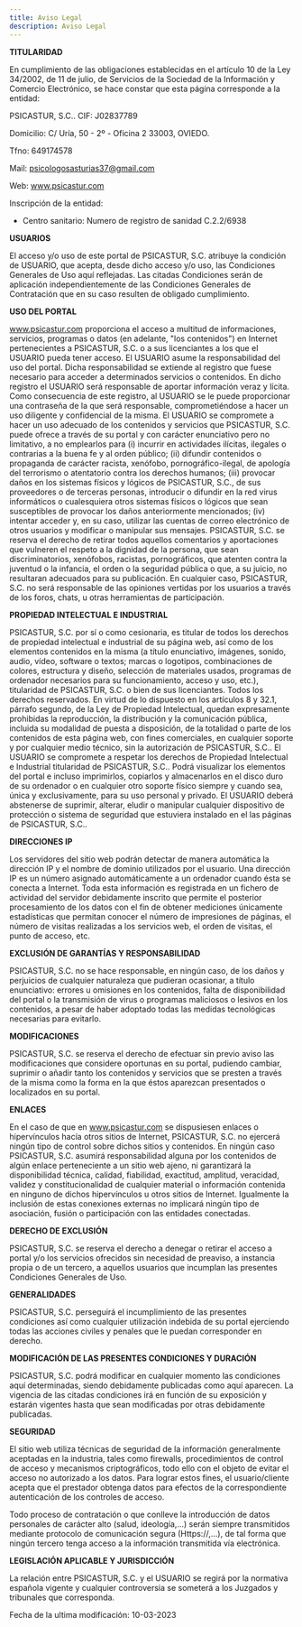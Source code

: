 ```yaml
---
title: Aviso Legal
description: Aviso Legal
---
```


**TITULARIDAD**

En cumplimiento de las obligaciones establecidas en el artículo 10 de la Ley 34/2002, de 11 de julio, de Servicios de la Sociedad de la Información y Comercio Electrónico, se hace constar que esta página corresponde a la entidad:

PSICASTUR, S.C.. CIF: J02837789

Domicilio: C/ Uría, 50 - 2º - Oficina 2 33003, OVIEDO.

Tfno: 649174578

Mail: psicologosasturias37@gmail.com

Web: www.psicastur.com

Inscripción de la entidad:

- Centro sanitario: Numero de registro de sanidad C.2.2/6938

**USUARIOS**

El acceso y/o uso de este portal de PSICASTUR, S.C. atribuye la condición de USUARIO, que acepta, desde dicho acceso y/o uso, las Condiciones Generales de Uso aquí reflejadas. Las citadas Condiciones serán de aplicación independientemente de las Condiciones Generales de Contratación que en su caso resulten de obligado cumplimiento.

**USO DEL PORTAL**

www.psicastur.com proporciona el acceso a multitud de informaciones, servicios, programas o datos (en adelante, "los contenidos") en Internet pertenecientes a PSICASTUR, S.C. o a sus licenciantes a los que el USUARIO pueda tener acceso. El USUARIO asume la responsabilidad del uso del portal. Dicha responsabilidad se extiende al registro que fuese necesario para acceder a determinados servicios o contenidos. En dicho registro el USUARIO será responsable de aportar información veraz y lícita. Como consecuencia de este registro, al USUARIO se le puede proporcionar una contraseña de la que será responsable, comprometiéndose a hacer un uso diligente y confidencial de la misma. El USUARIO se compromete a hacer un uso adecuado de los contenidos y servicios que PSICASTUR, S.C. puede ofrece a través de su portal y con carácter enunciativo pero no limitativo, a no emplearlos para (i) incurrir en actividades ilícitas, ilegales o contrarias a la buena fe y al orden público; (ii) difundir contenidos o propaganda de carácter racista, xenófobo, pornográfico-ilegal, de apología del terrorismo o atentatorio contra los derechos humanos; (iii) provocar daños en los sistemas físicos y lógicos de PSICASTUR, S.C., de sus proveedores o de terceras personas, introducir o difundir en la red virus informáticos o cualesquiera otros sistemas físicos o lógicos que sean susceptibles de provocar los daños anteriormente mencionados; (iv) intentar acceder y, en su caso, utilizar las cuentas de correo electrónico de otros usuarios y modificar o manipular sus mensajes. PSICASTUR, S.C. se reserva el derecho de retirar todos aquellos comentarios y aportaciones que vulneren el respeto a la dignidad de la persona, que sean discriminatorios, xenófobos, racistas, pornográficos, que atenten contra la juventud o la infancia, el orden o la seguridad pública o que, a su juicio, no resultaran adecuados para su publicación. En cualquier caso, PSICASTUR, S.C. no será responsable de las opiniones vertidas por los usuarios a través de los foros, chats, u otras herramientas de participación.

**PROPIEDAD INTELECTUAL E INDUSTRIAL**

PSICASTUR, S.C. por sí o como cesionaria, es titular de todos los derechos de propiedad intelectual e industrial de su página web, así como de los elementos contenidos en la misma (a título enunciativo, imágenes, sonido, audio, vídeo, software o textos; marcas o logotipos, combinaciones de colores, estructura y diseño, selección de materiales usados, programas de ordenador necesarios para su funcionamiento, acceso y uso, etc.), titularidad de PSICASTUR, S.C. o bien de sus licenciantes. Todos los derechos reservados. En virtud de lo dispuesto en los artículos 8 y 32.1, párrafo segundo, de la Ley de Propiedad Intelectual, quedan expresamente prohibidas la reproducción, la distribución y la comunicación pública, incluida su modalidad de puesta a disposición, de la totalidad o parte de los contenidos de esta página web, con fines comerciales, en cualquier soporte y por cualquier medio técnico, sin la autorización de PSICASTUR, S.C.. El USUARIO se compromete a respetar los derechos de Propiedad Intelectual e Industrial titularidad de PSICASTUR, S.C.. Podrá visualizar los elementos del portal e incluso imprimirlos, copiarlos y almacenarlos en el disco duro de su ordenador o en cualquier otro soporte físico siempre y cuando sea, única y exclusivamente, para su uso personal y privado. El USUARIO deberá abstenerse de suprimir, alterar, eludir o manipular cualquier dispositivo de protección o sistema de seguridad que estuviera instalado en el las páginas de PSICASTUR, S.C..

**DIRECCIONES IP**

Los servidores del sitio web podrán detectar de manera automática la dirección IP y el nombre de dominio utilizados por el usuario. Una dirección IP es un número asignado automáticamente a un ordenador cuando ésta se conecta a Internet. Toda esta información es registrada en un fichero de actividad del servidor debidamente inscrito que permite el posterior procesamiento de los datos con el fin de obtener mediciones únicamente estadísticas que permitan conocer el número de impresiones de páginas, el número de visitas realizadas a los servicios web, el orden de visitas, el punto de acceso, etc.

**EXCLUSIÓN DE GARANTÍAS Y RESPONSABILIDAD**

PSICASTUR, S.C. no se hace responsable, en ningún caso, de los daños y perjuicios de cualquier naturaleza que pudieran ocasionar, a título enunciativo: errores u omisiones en los contenidos, falta de disponibilidad del portal o la transmisión de virus o programas maliciosos o lesivos en los contenidos, a pesar de haber adoptado todas las medidas tecnológicas necesarias para evitarlo.

**MODIFICACIONES**

PSICASTUR, S.C. se reserva el derecho de efectuar sin previo aviso las modificaciones que considere oportunas en su portal, pudiendo cambiar, suprimir o añadir tanto los contenidos y servicios que se presten a través de la misma como la forma en la que éstos aparezcan presentados o localizados en su portal.

**ENLACES**

En el caso de que en www.psicastur.com se dispusiesen enlaces o hipervínculos hacía otros sitios de Internet, PSICASTUR, S.C. no ejercerá ningún tipo de control sobre dichos sitios y contenidos. En ningún caso PSICASTUR, S.C. asumirá responsabilidad alguna por los contenidos de algún enlace perteneciente a un sitio web ajeno, ni garantizará la disponibilidad técnica, calidad, fiabilidad, exactitud, amplitud, veracidad, validez y constitucionalidad de cualquier material o información contenida en ninguno de dichos hipervínculos u otros sitios de Internet. Igualmente la inclusión de estas conexiones externas no implicará ningún tipo de asociación, fusión o participación con las entidades conectadas.

**DERECHO DE EXCLUSIÓN**

PSICASTUR, S.C. se reserva el derecho a denegar o retirar el acceso a portal y/o los servicios ofrecidos sin necesidad de preaviso, a instancia propia o de un tercero, a aquellos usuarios que incumplan las presentes Condiciones Generales de Uso.

**GENERALIDADES**

PSICASTUR, S.C. perseguirá el incumplimiento de las presentes condiciones así como cualquier utilización indebida de su portal ejerciendo todas las acciones civiles y penales que le puedan corresponder en derecho.

**MODIFICACIÓN DE LAS PRESENTES CONDICIONES Y DURACIÓN**

PSICASTUR, S.C. podrá modificar en cualquier momento las condiciones aquí determinadas, siendo debidamente publicadas como aquí aparecen. La vigencia de las citadas condiciones irá en función de su exposición y estarán vigentes hasta que sean modificadas por otras debidamente publicadas.

**SEGURIDAD**

El sitio web utiliza técnicas de seguridad de la información generalmente aceptadas en la industria, tales como firewalls, procedimientos de control de acceso y mecanismos criptográficos, todo ello con el objeto de evitar el acceso no autorizado a los datos. Para lograr estos fines, el usuario/cliente acepta que el prestador obtenga datos para efectos de la correspondiente autenticación de los controles de acceso.

Todo proceso de contratación o que conlleve la introducción de datos personales de carácter alto (salud, ideología,…) serán siempre transmitidos mediante protocolo de comunicación segura (Https://,…), de tal forma que ningún tercero tenga acceso a la información transmitida vía electrónica.

**LEGISLACIÓN APLICABLE Y JURISDICCIÓN**

La relación entre PSICASTUR, S.C. y el USUARIO se regirá por la normativa española vigente y cualquier controversia se someterá a los Juzgados y tribunales que corresponda.

Fecha de la ultima modificación: 10-03-2023
